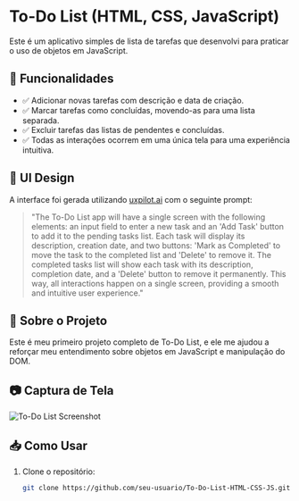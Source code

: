 # To-Do List (HTML, CSS, JavaScript)

Este é um aplicativo simples de lista de tarefas que desenvolvi para praticar o uso de objetos em JavaScript.

## 📌 Funcionalidades

- ✅ Adicionar novas tarefas com descrição e data de criação.  
- ✅ Marcar tarefas como concluídas, movendo-as para uma lista separada.  
- ✅ Excluir tarefas das listas de pendentes e concluídas.  
- ✅ Todas as interações ocorrem em uma única tela para uma experiência intuitiva.  

## 🎨 UI Design

A interface foi gerada utilizando [uxpilot.ai](https://uxpilot.ai) com o seguinte prompt:

> "The To-Do List app will have a single screen with the following elements: an input field to enter a new task and an 'Add Task' button to add it to the pending tasks list. Each task will display its description, creation date, and two buttons: 'Mark as Completed' to move the task to the completed list and 'Delete' to remove it. The completed tasks list will show each task with its description, completion date, and a 'Delete' button to remove it permanently. This way, all interactions happen on a single screen, providing a smooth and intuitive user experience."

## 🚀 Sobre o Projeto

Este é meu primeiro projeto completo de To-Do List, e ele me ajudou a reforçar meu entendimento sobre objetos em JavaScript e manipulação do DOM.

## 📷 Captura de Tela

![To-Do List Screenshot](screenshot.png) <!-- Substitua por um nome de arquivo real -->

## 📥 Como Usar

1. Clone o repositório:
   ```bash
   git clone https://github.com/seu-usuario/To-Do-List-HTML-CSS-JS.git
